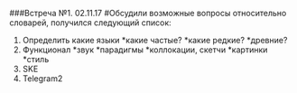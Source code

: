 ###Встреча №1. 02.11.17
#Обсудили возможные вопросы относительно словарей, получился следующий список:
1) Определить какие языки
*какие частые?
*какие редкие?
*древние?
2) Функционал
*звук
*парадигмы
*коллокации, скетчи
*картинки
*стиль
3) SKE
4) Telegram2
